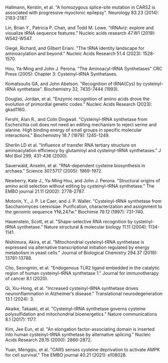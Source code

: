 Hallmann, Kerstin, et al. "A homozygous splice-site mutation in CARS2 is associated with progressive myoclonic epilepsy". Neurology 83.23 (2014): 2183-2187.

Lin, Brian Y., Patricia P. Chan, and Todd M. Lowe. "tRNAviz: explore and visualize tRNA sequence features." Nucleic acids research 47.W1 (2019): W542-W547.

Giegé, Richard, and Gilbert Eriani. "The tRNA identity landscape for aminoacylation and beyond." Nucleic Acids Research 51.4 (2023): 1528-1570.



Hou, Ya-Ming and John J. Perona. "The Aminoacyl-tRNA Synthetases" CRC Press (2005): Chapter 3: Cysteinyl-tRNA Synthetases.



Komatsoulis GA, and John Abelson. "Recognition of tRNA(Cys) by cysteinyl-tRNA synthetase". Biochemistry 32, 7435-7444 (1993).



Douglas, Jordan, et al. "Enzymic recognition of amino acids drove the evolution of primordial genetic codes." Nucleic Acids Research (2023): gkad1160.


Fersht, Alan R., and Colin Dingwall. "Cysteinyl-tRNA synthetase from Escherichia coli does not need an editing mechanism to reject serine and alanine. High binding energy of small groups in specific molecular interactions." Biochemistry 18.7 (1979): 1245-1249.


Sherlin LD et al. "Influence of transfer RNA tertiary structure on aminoacylation efficiency by glutaminyl and cysteinyl-tRNA synthetases." J Mol Biol 299, 431-436 (2000).


Sauerwald, Anselm, et al. "RNA-dependent cysteine biosynthesis in archaea." Science 307.5717 (2005): 1969-1972.




Newberry, Kate J., Ya-Ming Hou, and John J. Perona. "Structural origins of amino acid selection without editing by cysteinyl-tRNA synthetase." The EMBO journal 21.11 (2002): 2778-2787.



Motorin, Y., J. P. Le Caer, and J. P. Waller. "Cysteinyl-tRNA synthetase from Saccharomyces cerevisiae. Purification, characterization and assignment to the genomic sequence YNL247w." Biochimie 79.12 (1997): 731-740.



Hauenstein, Scott, et al. "Shape-selective RNA recognition by cysteinyl-tRNA synthetase." Nature structural & molecular biology 11.11 (2004): 1134-1141.



Nishimura, Akira, et al. "Mitochondrial cysteinyl-tRNA synthetase is expressed via alternative transcriptional initiation regulated by energy metabolism in yeast cells." Journal of Biological Chemistry 294.37 (2019): 13781-13788.

Cho, Seongmin, et al. "Endogenous TLR2 ligand embedded in the catalytic region of human cysteinyl-tRNA synthetase 1." Journal for immunotherapy of cancer 8.1 (2020).

Qi, Xiu-Hong, et al. "Increased cysteinyl-tRNA synthetase drives neuroinflammation in Alzheimer’s disease." Translational neurodegeneration 13.1 (2024): 3.

Akaike, Takaaki, et al. "Cysteinyl-tRNA synthetase governs cysteine polysulfidation and mitochondrial bioenergetics." Nature communications 8.1 (2017): 1177.

Kim, Jee Eun, et al. "An elongation factor-associating domain is inserted into human cysteinyl-tRNA synthetase by alternative splicing." Nucleic Acids Research 28.15 (2000): 2866-2872.

Yuan, Mengqiu, et al. "CARS senses cysteine deprivation to activate AMPK for cell survival." The EMBO journal 40.21 (2021): e108028.
